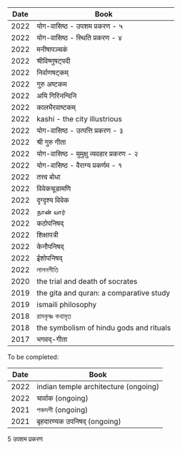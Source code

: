 | Date  | Book |
| ------------- | ------------- | 
| 2022  | योग-वासिष्ठ - उपशम प्रकरण - ५ |
| 2022  | योग-वासिष्ठ - स्थिति प्रकरण - ४ |
| 2022  | मनीषापञ्चकं |
| 2022  | श्रीविष्णुषट्पदी |
| 2022  | निर्वाणषट्कम् |
| 2022  | गुरु अष्टकम |
| 2022  | अयि गिरिनन्दिनि |
| 2022  | कालभैरवाष्टकम् |
| 2022  | kashi - the city illustrious |
| 2022  | योग-वासिष्ठ - उत्पत्ति प्रकरण - ३ |
| 2022  | श्री गुरु गीता |
| 2022  | योग-वासिष्ठ - मुमुक्षु व्यवहार प्रकरण - २ |
| 2022  | योग-वासिष्ठ - वैराग्य प्रकर्णम - १ |
| 2022  | तत्त्व बोधा |
| 2022  | विवेकचूडामणि |
| 2022  | दृग्दृश्य विवेक |
| 2022  | நான் யார் |
| 2022  | कठोपनिषद् |  
| 2022  | शिक्षापत्री |
| 2022  | केनौपनिषद् |
| 2022  | ईशोपनिषद् |
| 2022  | লালনগীতি |
| 2020  | the trial and death of socrates |
| 2019  | the gita and quran: a comparative study
| 2019  | ismaili philosophy |
| 2018  | রামকৃষ্ণ কথামৃত |
| 2018  | the symbolism of hindu gods and rituals| 
| 2017  | भगवद्-गीता |


To be completed:

| Date  | Book |
| ------------- | ------------- | 
| 2022  | indian temple architecture (ongoing) |
| 2022  | चार्वाक (ongoing) |
| 2021  | পঞ্চদশী (ongoing) |
| 2021  | बृहदारण्यक उपनिषद् (ongoing) |



5	उपशम प्रकरण










 


